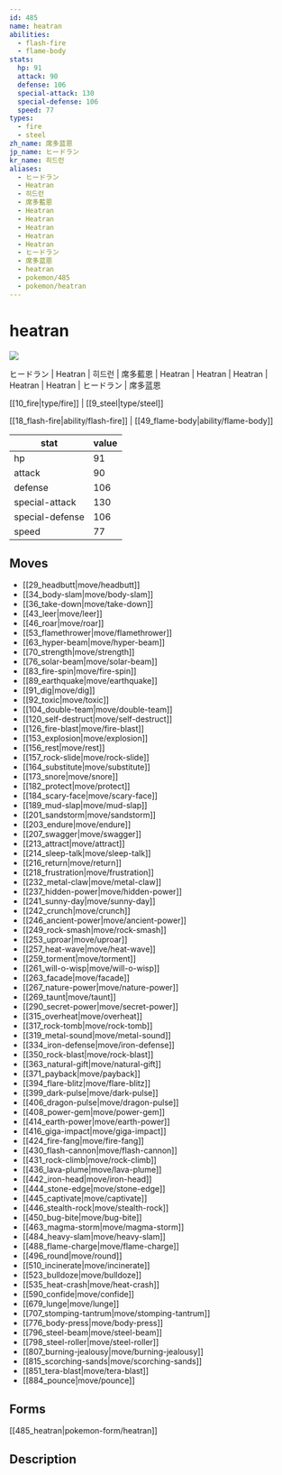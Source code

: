 ```yaml
---
id: 485
name: heatran
abilities:
  - flash-fire
  - flame-body
stats:
  hp: 91
  attack: 90
  defense: 106
  special-attack: 130
  special-defense: 106
  speed: 77
types:
  - fire
  - steel
zh_name: 席多蓝恩
jp_name: ヒードラン
kr_name: 히드런
aliases:
  - ヒードラン
  - Heatran
  - 히드런
  - 席多藍恩
  - Heatran
  - Heatran
  - Heatran
  - Heatran
  - Heatran
  - ヒードラン
  - 席多蓝恩
  - heatran
  - pokemon/485
  - pokemon/heatran
---
```

# heatran

![](https://raw.githubusercontent.com/PokeAPI/sprites/master/sprites/pokemon/485.png)

ヒードラン | Heatran | 히드런 | 席多藍恩 | Heatran | Heatran | Heatran | Heatran | Heatran | ヒードラン | 席多蓝恩

[[10_fire|type/fire]] | [[9_steel|type/steel]]

[[18_flash-fire|ability/flash-fire]] | [[49_flame-body|ability/flame-body]]

|stat|value|
|---|---|
|hp|91|
|attack|90|
|defense|106|
|special-attack|130|
|special-defense|106|
|speed|77|


## Moves

- [[29_headbutt|move/headbutt]]
- [[34_body-slam|move/body-slam]]
- [[36_take-down|move/take-down]]
- [[43_leer|move/leer]]
- [[46_roar|move/roar]]
- [[53_flamethrower|move/flamethrower]]
- [[63_hyper-beam|move/hyper-beam]]
- [[70_strength|move/strength]]
- [[76_solar-beam|move/solar-beam]]
- [[83_fire-spin|move/fire-spin]]
- [[89_earthquake|move/earthquake]]
- [[91_dig|move/dig]]
- [[92_toxic|move/toxic]]
- [[104_double-team|move/double-team]]
- [[120_self-destruct|move/self-destruct]]
- [[126_fire-blast|move/fire-blast]]
- [[153_explosion|move/explosion]]
- [[156_rest|move/rest]]
- [[157_rock-slide|move/rock-slide]]
- [[164_substitute|move/substitute]]
- [[173_snore|move/snore]]
- [[182_protect|move/protect]]
- [[184_scary-face|move/scary-face]]
- [[189_mud-slap|move/mud-slap]]
- [[201_sandstorm|move/sandstorm]]
- [[203_endure|move/endure]]
- [[207_swagger|move/swagger]]
- [[213_attract|move/attract]]
- [[214_sleep-talk|move/sleep-talk]]
- [[216_return|move/return]]
- [[218_frustration|move/frustration]]
- [[232_metal-claw|move/metal-claw]]
- [[237_hidden-power|move/hidden-power]]
- [[241_sunny-day|move/sunny-day]]
- [[242_crunch|move/crunch]]
- [[246_ancient-power|move/ancient-power]]
- [[249_rock-smash|move/rock-smash]]
- [[253_uproar|move/uproar]]
- [[257_heat-wave|move/heat-wave]]
- [[259_torment|move/torment]]
- [[261_will-o-wisp|move/will-o-wisp]]
- [[263_facade|move/facade]]
- [[267_nature-power|move/nature-power]]
- [[269_taunt|move/taunt]]
- [[290_secret-power|move/secret-power]]
- [[315_overheat|move/overheat]]
- [[317_rock-tomb|move/rock-tomb]]
- [[319_metal-sound|move/metal-sound]]
- [[334_iron-defense|move/iron-defense]]
- [[350_rock-blast|move/rock-blast]]
- [[363_natural-gift|move/natural-gift]]
- [[371_payback|move/payback]]
- [[394_flare-blitz|move/flare-blitz]]
- [[399_dark-pulse|move/dark-pulse]]
- [[406_dragon-pulse|move/dragon-pulse]]
- [[408_power-gem|move/power-gem]]
- [[414_earth-power|move/earth-power]]
- [[416_giga-impact|move/giga-impact]]
- [[424_fire-fang|move/fire-fang]]
- [[430_flash-cannon|move/flash-cannon]]
- [[431_rock-climb|move/rock-climb]]
- [[436_lava-plume|move/lava-plume]]
- [[442_iron-head|move/iron-head]]
- [[444_stone-edge|move/stone-edge]]
- [[445_captivate|move/captivate]]
- [[446_stealth-rock|move/stealth-rock]]
- [[450_bug-bite|move/bug-bite]]
- [[463_magma-storm|move/magma-storm]]
- [[484_heavy-slam|move/heavy-slam]]
- [[488_flame-charge|move/flame-charge]]
- [[496_round|move/round]]
- [[510_incinerate|move/incinerate]]
- [[523_bulldoze|move/bulldoze]]
- [[535_heat-crash|move/heat-crash]]
- [[590_confide|move/confide]]
- [[679_lunge|move/lunge]]
- [[707_stomping-tantrum|move/stomping-tantrum]]
- [[776_body-press|move/body-press]]
- [[796_steel-beam|move/steel-beam]]
- [[798_steel-roller|move/steel-roller]]
- [[807_burning-jealousy|move/burning-jealousy]]
- [[815_scorching-sands|move/scorching-sands]]
- [[851_tera-blast|move/tera-blast]]
- [[884_pounce|move/pounce]]

## Forms



[[485_heatran|pokemon-form/heatran]]

## Description



